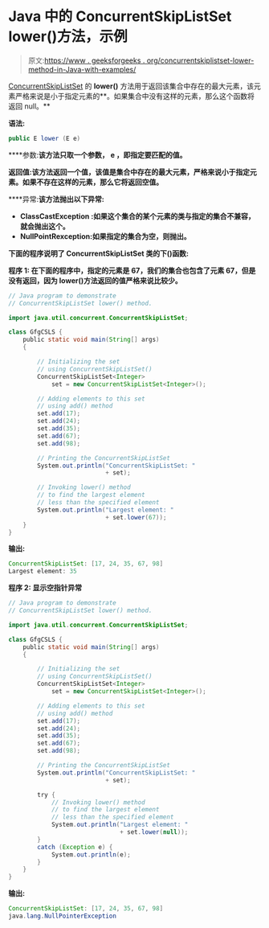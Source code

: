 # Java 中的 ConcurrentSkipListSet lower()方法，示例

> 原文:[https://www . geeksforgeeks . org/concurrentskiplistset-lower-method-in-Java-with-examples/](https://www.geeksforgeeks.org/concurrentskiplistset-lower-method-in-java-with-examples/)

[ConcurrentSkipListSet](https://www.geeksforgeeks.org/concurrentskiplistset-in-java-with-examples/) 的 **lower()** 方法用于返回该集合中存在的最大元素，该元素严格来说是小于指定元素的**。如果集合中没有这样的元素，那么这个函数将返回 null。**

****语法:****

```java
public E lower (E e)
```

****参数:**该方法只取一个参数， **e** ，即指定要匹配的值。**

****返回值:**该方法返回**一个值**，该值是集合中存在的最大元素，严格来说小于指定元素。如果不存在这样的元素，那么它将返回空值。**

****异常:**该方法抛出以下异常:**

*   ****ClassCastException** :如果这个集合的某个元素的类与指定的集合不兼容，就会抛出这个。**
*   ****NullPointRexception**:如果指定的集合为空，则抛出。**

**下面的程序说明了 ConcurrentSkipListSet 类的下()函数:**

****程序 1:** 在下面的程序中，指定的元素是 67，我们的集合也包含了元素 67，但是没有返回，因为 lower()方法返回的值严格来说比较少。**

```java
// Java program to demonstrate
// ConcurrentSkipListSet lower() method.

import java.util.concurrent.ConcurrentSkipListSet;

class GfgCSLS {
    public static void main(String[] args)
    {

        // Initializing the set
        // using ConcurrentSkipListSet()
        ConcurrentSkipListSet<Integer>
            set = new ConcurrentSkipListSet<Integer>();

        // Adding elements to this set
        // using add() method
        set.add(17);
        set.add(24);
        set.add(35);
        set.add(67);
        set.add(98);

        // Printing the ConcurrentSkipListSet
        System.out.println("ConcurrentSkipListSet: "
                           + set);

        // Invoking lower() method
        // to find the largest element
        // less than the specified element
        System.out.println("Largest element: "
                           + set.lower(67));
    }
}
```

****输出:****

```java
ConcurrentSkipListSet: [17, 24, 35, 67, 98]
Largest element: 35
```

****程序 2:** 显示空指针异常**

```java
// Java program to demonstrate
// ConcurrentSkipListSet lower() method.

import java.util.concurrent.ConcurrentSkipListSet;

class GfgCSLS {
    public static void main(String[] args)
    {

        // Initializing the set
        // using ConcurrentSkipListSet()
        ConcurrentSkipListSet<Integer>
            set = new ConcurrentSkipListSet<Integer>();

        // Adding elements to this set
        // using add() method
        set.add(17);
        set.add(24);
        set.add(35);
        set.add(67);
        set.add(98);

        // Printing the ConcurrentSkipListSet
        System.out.println("ConcurrentSkipListSet: "
                           + set);

        try {
            // Invoking lower() method
            // to find the largest element
            // less than the specified element
            System.out.println("Largest element: "
                               + set.lower(null));
        }
        catch (Exception e) {
            System.out.println(e);
        }
    }
}
```

****输出:****

```java
ConcurrentSkipListSet: [17, 24, 35, 67, 98]
java.lang.NullPointerException
```